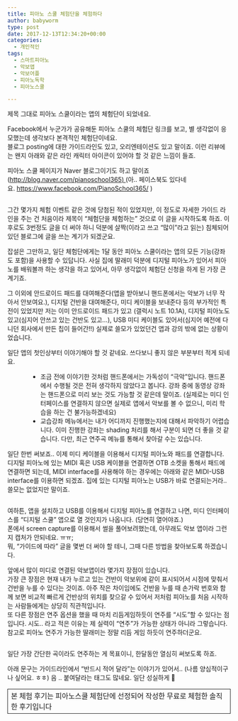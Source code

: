 ```yaml
---
title: 피아노 스쿨 체험단을 체험하다
author: babyworm
type: post
date: 2017-12-13T12:34:20+00:00
categories:
  - 개인적인
tags:
  - 스마트피아노
  - 악보앱
  - 악보어플
  - 피아노독학
  - 피아노스쿨

---
```

제목 그대로 피아노 스쿨이라는 앱의 체험단이 되었네요.

Facebook에서 누군가가 공유해둔 피아노 스쿨의 체험단 링크를 보고, 별 생각없이 응모했는데 생각보다 본격적인 체험단이네요.<br>
블로그 posting에 대한 가이드라인도 있고, 오리엔테이션도 있고 말이죠. 이런 리뷰에는 왠지 아래와 같은 라인 캐릭터 아이콘이 있어야 할 것 같은 느낌이 들죠.

피아노 스쿨 페이지가 Naver 블로그이기도 하고 말이죠 ([http://blog.naver.com/pianoschool365) ][1](아.. 페이스북도 있다네요. https://www.facebook.com/PianoSchool365/ )

<img decoding="async" src="https://i0.wp.com/babyworm.net/wordpress/wp-content/uploads/2017/12/121317_1232_1.png?w=625" alt="" data-recalc-dims="1" /> 

그간 몇가지 체험 이벤트 같은 것에 당첨된 적이 있었지만, 이 정도로 자세한 가이드 라인을 주는 건 처음이라 제목이 “체험단을 체험하는” 것으로 이 글을 시작하도록 하죠. 이후로도 3번정도 글을 더 써야 하니 덕분에 살짝(이라고 쓰고 “많이”라고 읽는) 침체되어 있던 블로그에 글을 쓰는 계기가 되겠군요.

잡설은 그만하고, 일단 체험단에게는 1달 동안 피아노 스쿨이라는 앱의 모든 기능(강좌도 포함)을 사용할 수 있답니다. 사실 집에 딸래미 덕분에 디지털 피아노가 있어서 피아노를 배워볼까 하는 생각을 하고 있어서, 아무 생각없이 체험단 신청을 하게 된 가장 큰 계기죠.

그 이외에 안드로이드 패드를 대여해준다(앱을 받아보니 핸드폰에서는 악보가 너무 작아서 안보여요.), 디지털 건반을 대여해준다, 미디 케이블을 보내준다 등의 부가적인 특전이 있었지만 저는 이미 안드로이드 패드가 있고 (갤럭시 노트 10.1A), 디지털 피아노도 있고(심지어 안쓰고 있는 건반도 있고…), USB 미디 케이블도 있어서(심지어 예전에 다니던 회사에서 만든 칩이 들어간!!) 실제로 쓸모가 있었던건 앱과 강의 밖에 없는 상황이었습니다.

일단 앱의 첫인상부터 이야기해야 할 것 같네요. 쓰다보니 좋지 않은 부분부터 적게 되네요.

<ul style="margin-left: 38pt;">
  <li>
    조금 전에 이야기한 것처럼 핸드폰에서는 가독성이 “극악”입니다. 핸드폰에서 수행될 것은 전혀 생각하지 않았다고 봅니다. 강좌 중에 동영상 강좌는 핸드폰으로 미리 보는 것도 가능할 것 같은데 말이죠. (실제로는 미디 인터페이스를 연결하지 않으면 실제로 앱에서 악보를 볼 수 없으니, 미리 학습을 하는 건 불가능하겠네요)
  </li>
  <li>
    교습강좌 메뉴에서는 내가 어디까지 진행했는지에 대해서 파악하기 어렵습니다. 이미 진행한 강좌는 shading 처리를 해서 구분이 되면 더 좋을 것 같습니다. 다만, 최근 연주곡 메뉴를 통해서 찾아갈 수는 있습니다.
  </li>
</ul>

일단 한번 써보죠.. 이제 미디 케이블을 이용해서 디지털 피아노와 패드를 연결합니다. 디지털 피아노에 있는 MIDI 혹은 USB 케이블을 연결하면 OTB 소켓을 통해서 패드에 연결하면 되는데, MIDI interface를 사용해야 하는 경우에는 아래와 같은 MIDI-USB interface를 이용하면 되겠죠. 집에 있는 디지털 피아노는 USB가 바로 연결되는거라.. 쓸모는 없었지만 말이죠.

<img decoding="async" src="https://i0.wp.com/babyworm.net/wordpress/wp-content/uploads/2017/12/121317_1232_2.jpg?w=625" alt="" data-recalc-dims="1" /> 

여하튼, 앱을 설치하고 USB를 이용해서 디지털 피아노를 연결하고 나면, 미디 인터페이스를 “디지털 스쿨” 앱으로 열 것인지가 나옵니다. (당연히 열어야죠.)<br>
폰에서 screen capture를 이용해서 썰을 풀어보려했는데, 아무래도 악보 앱이라 그런지 캡처가 안되네요. ㅠㅠ;<br>
뭐, “가이드에 따라” 글을 몇번 더 써야 할 테니, 그때 다른 방법을 찾아보도록 하겠습니다.

앞에서 많이 미디로 연결된 악보앱이라 몇가지 장점이 있습니다.<br>
가장 큰 장점은 현재 내가 누르고 있는 건반이 악보위에 같이 표시되어서 시점에 맞춰서 건반을 누를 수 있다는 것이죠. 아주 작은 차이임에도 건반을 누를 때 손가락 번호와 함께 보면 비교적 빠르게 건반상의 위치를 찾으갈 수 있어서 저처럼 피아노를 처음 시작하는 사람들에게는 상당히 직관적입니다.<br>
또 다른 장점은 연주 옵션을 했을 때 마치 리듬게임하듯이 연주를 “시도”할 수 있다는 점입니다. 시도.. 라고 적은 이유는 제 실력이 “연주”가 가능한 상태가 아니라 그렇습니다.<br>
참고로 피아노 연주가 가능한 딸래미는 정말 리듬 게임 하듯이 연주하더군요.

<img decoding="async" src="https://i0.wp.com/babyworm.net/wordpress/wp-content/uploads/2017/12/121317_1232_3.jpg?w=625" alt="" data-recalc-dims="1" /> 

일단 가장 간단한 곡이라도 연주하는 게 목표이니, 한달동안 열심히 써보도록 하죠.

아래 문구는 가이드라인에서 “반드시 적어 달라”는 이야기가 있어서.. (나름 양심적이구나 싶어요. ㅎㅎ) 음 .. 붙여달라는 태그도 많네요. 일단 성실하게 🙂

<div>
  <table style="border-collapse: collapse; height: 80px;" border="0" width="771">
    <colgroup> <col style="width: 623px;" /></colgroup> <tr>
      <td style="padding-left: 7px; padding-right: 7px; border: solid 0.5pt;">
        <span style="font-family: 맑은 고딕;">본 체험 후기는 피아노스쿨 체험단에 선정되어 작성한 무료로 체험한 솔직한 후기입니다</span>
      </td>
    </tr>
  </table>
</div>

 [1]: http://blog.naver.com/pianoschool365